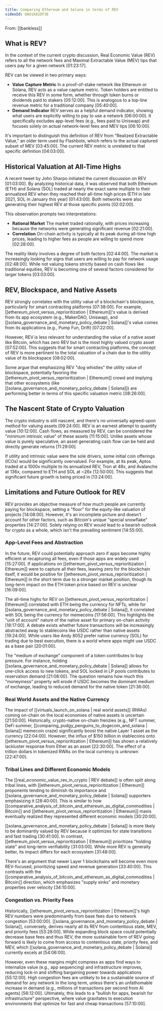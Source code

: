 ```yaml
---
title: Comparing Ethereum and Solana in terms of REV
videoId: DAOiK8iDF3E
---
```


From: [[bankless]] <br/> 

## What is REV?

In the context of the current crypto discussion, Real Economic Value (REV) refers to all the network fees and Maximal Extractable Value (MEV) tips that users pay for a given network [01:23:17].

REV can be viewed in two primary ways:
*   **Value Capture Metric** In a proof-of-stake network like Ethereum or Solana, REV acts as a value capture metric. Token holders are entitled to receive this REV in some form, whether through token burns or dividends paid to stakers [05:12:00]. This is analogous to a top-line revenue metric for a traditional company [05:40:00].
*   **Demand Indicator** REV serves as a helpful demand indicator, showing what users are explicitly willing to pay to use a network [06:00:00]. It specifically excludes app-level fees (e.g., fees paid to Uniswap) and focuses solely on actual network-level fees and MEV tips [06:10:00].

It's important to distinguish this definition of REV from "Realized Extractable Value," an older term used by Flashbots, which refers to the actual captured subset of MEV [03:45:00]. The current REV metric is unrelated to that specific definition [04:03:00].

## Historical Valuation at All-Time Highs

A recent tweet by John Sharpo initiated the current discussion on REV [01:03:00]. By analyzing historical data, it was observed that both Ethereum (ETH) and Solana (SOL) traded at nearly the exact same multiple to their annualized REV when they reached their all-time high prices (ETH in late 2021, SOL in January this year) [01:43:00]. Both networks were also generating their highest REV at those specific points [02:02:00].

This observation prompts two interpretations:
*   **Rational Market** The market traded rationally, with prices increasing because the networks were generating significant revenue [02:21:00].
*   **Correlation** On-chain activity is typically at its peak during all-time high prices, leading to higher fees as people are willing to spend more [02:28:00].

The reality likely involves a degree of both factors [02:44:00]. The market is increasingly looking for signs that users are willing to pay for network usage [02:48:00]. While not valuing tokens strictly based on cash flows like traditional equities, REV is becoming one of several factors considered for larger tokens [03:03:00].

## REV, Blockspace, and Native Assets

REV strongly correlates with the utility value of a blockchain's blockspace, particularly for smart contracting platforms [07:38:00]. For example, [[ethereum_pivot_versus_reprioritization | Ethereum]]'s value is derived from its app ecosystem (e.g., MakerDAO, Uniswap), and [[solana_governance_and_monetary_policy_debate | Solana]]'s value comes from its applications (e.g., Pump Fun, Drift) [07:22:00].

However, REV is less relevant for understanding the value of a native asset like Bitcoin, which has zero REV but is the most highly valued crypto asset [07:52:00]. This suggests that for smart contracting platforms, the concept of REV is more pertinent to the total valuation of a chain due to the utility value of its blockspace [08:02:00].

Some argue that emphasizing REV "dog whistles" the utility value of blockspace, potentially favoring the [[ethereum_pivot_versus_reprioritization | Ethereum]] crowd and implying that other ecosystems (like [[solana_governance_and_monetary_policy_debate | Solana]]) are performing better in terms of this specific valuation metric [08:26:00].

## The Nascent State of Crypto Valuation

The crypto industry is still nascent, and there's no universally agreed-upon method for valuing assets [09:24:00]. REV is an earnest attempt to quantify value [10:12:00]. Cash flows, as measured by REV, can be considered the "minimum intrinsic value" of these assets [11:15:00]. Unlike assets whose value is purely speculative, an asset generating cash flow can be held and directly generate returns [11:29:00].

If utility and intrinsic value were the sole drivers, some initial coin offerings (ICOs) would be significantly overvalued. For example, at its peak, Aptos traded at a 1000x multiple to its annualized REV, Tron at 48x, and Avalanche at 136x, compared to ETH and SOL at ~26x [12:50:00]. This suggests that significant future growth is being priced in [13:24:00].

## Limitations and Future Outlook for REV

REV provides an objective measure of how much people are currently paying for blockspace, setting a "floor" for the equity-like valuation of projects [14:08:00]. However, it's an incomplete picture and doesn't account for other factors, such as Bitcoin's unique "special snowflake" properties [14:27:00]. Solely relying on REV would lead to a bearish outlook for crypto as a whole, which isn't the prevailing sentiment [14:55:00].

### App-Level Fees and Abstraction
In the future, REV could potentially approach zero if apps become highly efficient at recapturing all fees, even if those apps are widely used [15:27:00]. If applications on [[ethereum_pivot_versus_reprioritization | Ethereum]] were to capture all their fees, leaving zero for the blockchain itself, it would be positive for [[ethereum_pivot_versus_reprioritization | Ethereum]] in the short term due to a stronger market position, though its long-term impact on the ETH token price based on REV is unclear [16:09:00].

The all-time highs for REV on [[ethereum_pivot_versus_reprioritization | Ethereum]] correlated with ETH being the currency for NFTs, while for [[solana_governance_and_monetary_policy_debate | Solana]], it correlated with SOL being the currency for memecoins [17:56:00]. This highlights the "unit of account" nature of the native asset for primary on-chain activity [18:17:00]. A debate exists whether future transactions will be increasingly abstracted away to stablecoins like USDC rather than native assets [19:24:00]. While users like Andy 8052 prefer native currency (SOL) for trading due to best execution, there is a world where apps might use USDC as a base pair [20:01:00].

The "medium of exchange" component of a token contributes to buy pressure. For instance, holding [[solana_governance_and_monetary_policy_debate | Solana]] allows for one-click access to new tokens, and SOL locked in LP pools contributes to reservation demand [21:08:00]. The question remains how much this "moneyiness" property will erode if USDC becomes the dominant medium of exchange, leading to reduced demand for the native token [21:36:00].

### Real World Assets and the Native Currency
The impact of [[virtuals_launch_on_solana | real world assets]] (RWAs) coming on-chain on the local economies of native assets is uncertain [21:50:00]. Historically, crypto-native on-chain frenzies (e.g., NFT summer, DeFi summer, [[comparing_pudgy_penguins_to_dogecoin_and_solana | Solana]] memecoin craze) significantly boost the native Layer 1 asset as the currency [22:04:00]. However, the influx of $150 billion in stablecoins onto [[ethereum_pivot_versus_reprioritization | Ethereum]] has shown a relatively lackluster response from Ether as an asset [22:30:00]. The effect of a trillion dollars in tokenized RWAs on the local currency is unknown [22:47:00].

### Tribal Lines and Different Economic Models
The [[real_economic_value_rev_in_crypto | REV debate]] is often split along tribal lines, with [[ethereum_pivot_versus_reprioritization | Ethereum]] proponents tending to diminish its importance and [[solana_governance_and_monetary_policy_debate | Solana]] supporters emphasizing it [28:40:00]. This is similar to how [[comparative_analysis_of_bitcoin_and_ethereum_as_digital_commodities | Bitcoin]] and [[ethereum_pivot_versus_reprioritization | Ethereum]] maxis eventually realized they represented different economic models [30:20:00].

[[solana_governance_and_monetary_policy_debate | Solana]] is more likely to be dominantly valued by REV because it optimizes for state transitions and fast trading [30:41:00]. In contrast, [[ethereum_pivot_versus_reprioritization | Ethereum]] prioritizes "holding state" and long-term verifiability [31:03:00]. While more REV is generally better, its impact differs for each ecosystem [31:48:00].

There's an argument that newer Layer 1 blockchains will become even more REV-focused, prioritizing speed and revenue generation [33:40:00]. This contrasts with the [[comparative_analysis_of_bitcoin_and_ethereum_as_digital_commodities | Bitcoin]] direction, which emphasizes "supply sinks" and monetary properties over velocity [34:10:00].

### Congestion vs. Priority Fees
Historically, [[ethereum_pivot_versus_reprioritization | Ethereum]]'s high REV numbers were predominantly from base fees due to network congestion [53:00:00]. [[solana_governance_and_monetary_policy_debate | Solana]], conversely, derives nearly all its REV from contentious state, MEV, and priority fees [53:28:00]. While expanding block space could potentially decrease base fees and thus REV, the more sustainable form of REV going forward is likely to come from access to contentious state, priority fees, and MEV, which [[solana_governance_and_monetary_policy_debate | Solana]] currently excels at [54:06:00].

However, even these margins might compress as apps find ways to internalize value (e.g., app sequencing) and infrastructure improves, reducing lock-in and shifting bargaining power towards applications [55:12:00]. High congestion fees are unlikely to be a sustainable source of demand for any network in the long term, unless there's an unfathomable increase in demand (e.g., millions of transactions per second from AI agents) [56:12:00]. Ultimately, this leads to a "bullish for apps, bearish for infrastructure" perspective, where value gravitates to execution environments that optimize for fast and cheap transactions [57:10:00].